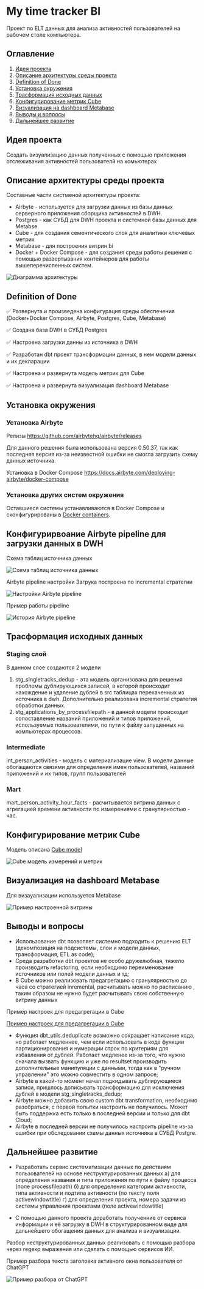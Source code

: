 # My time tracker BI

Проект по ELT данных для анализа активностей пользователей на рабочем столе компьютера.

## Оглавление 

1. [Идея проекта](#идея-проекта)
1. [Описание архитектуры среды проекта](#описание-архитектуры-среды-проекта)
1. [Definition of Done](#definition-of-done)
1. [Установка окружения](#установка-окружения)
1. [Трасформация исходных данных](#трасформация-исходных-данных)
1. [Конфигурирование метрик Cube](#конфигурирование-метрик-cube)
1. [Визуализация на dashboard Metabase](#визуализация-на-dashboard-metabase)
1. [Выводы и вопросы](#выводы-и-вопросы)
1. [Дальнейшее развитие](#дальнейшее-развитие)


## Идея проекта

Создать визуализацию данных полученных с помощью приложения отслеживания активностей пользователй на комьютерах

## Описание архитектуры среды проекта
Составные части систменой архитектуры проекта:
- Airbyte - используется для загрузки данных из базы данных серверного приложения сборщика активностей в DWH.
- Postgres - как СУБД для DWH проекта и системной базы данных для Metabse
- Cube - для создания сементического слоя для аналитики ключевых метрик
- Metabase - для построения витрин bi
- Docker + Docker Compose - для создания среды работы решения с помощью развертывания контейнеров для работы вышеперечисленных систем.

![Диаграмма архитектуры](./docs/my_tt_arc_diagram.png)

## Definition of Done

✅ Развернута и произведена конфигурация среды обеспечения (Docker+Docker Compose, Airbyte, Postgres, Cube, Metabase)

✅ Создана база DWH в СУБД Postgres

✅ Настроена загрузки данны из источника в DWH

✅ Разработан dbt проект трансформации данных, в нем модели данных и их декларации

✅ Настроена и развернута модель метрик для Cube

✅ Настроена и развернута визуализация dashboard Metabase


## Установка окружения

### Установка Airbyte

Релизы https://github.com/airbytehq/airbyte/releases

Для данного решения была использована версия 0.50.37, так как последняя версия из-за неизвестной ошибки не смогла загрузить схему данных источника.

Установка в Docker Compose https://docs.airbyte.com/deploying-airbyte/docker-compose


### Установка других систем окружения

 Оставшиеся системы устанавливаются в Docker Compose и сконфигурированы в [Docker containers](./docker-compose.yml).


## Конфигурирвоание Airbyte pipeline для загрузки данных в DWH

Схема таблиц источника данных

![Схема таблиц источника данных](./docs/source_data_schema.png)

Airbyte pipeline настройки
Загрука построена по incremental стратегии

![Настройки Airbyte pipeline](./docs/airflow_pipeline_settings.png)

Пример работы pipeline

![История Airbyte pipeline](./docs/airbyte_pipeline_history.png)


## Трасформация исходных данных

### Staging слой

В данном слое создаются 2 модели
1) stg_singletracks_dedup - эта модель организована для решения проблемы дублирующихся записей, в которой происходит нахождение и удаление дублей в src таблицах перекаченных из источника в dwh.
Дополнительно реализована incremental стратегия обработки данных.
2) stg_applications_by_processfilepath - в данной модели происходит сопоставление названий приложений и типов приложений, используемых пользователями, по пути к файлу запущенных на компьютерах процессов.

### Intermediate

int_person_activities - модель  с материализацие view. В модели данные обогащаются связями для определения имен пользователей, названий приложений и их типов, групп пользователей

### Mart

mart_person_activity_hour_facts - расчитывается витрина данных с агрегацией времени активности по измерениями с гранулярностью - час.


## Конфигурирование метрик Cube

Модель описана [Cube model](./model/cubes/personactivity_cube_model.yml)

![Cube модель измерений и метрик](./docs/cube_metrics_model.png)


## Визуализация на dashboard Metabase

Для визауализации используется Metabase

![Пример настроенной витрины](./docs/metabase_dashboard.png)


## Выводы и вопросы

- Использование dbt позволяет системно подходить к решению ELT (декомпозиция на подсистемы, слои и модели данных, трансформация, ETL as code);
- Среда разработки dbt проектов не особо дружелюбная, тяжело производить refactoring, если необходимо переименование источников или полей модели данных и тд;
- В Cube можно реализовать предагрегацию с гранулярностью до часа со стратегией inremental, расчитывать можно по расписанию , таким образом не нужно будет расчитывать свою собственную витрину данных

Пример настроек для предагрегации в Cube

[Пример настроек для предагрегации в Cube](./docs/cube_pre_aggregation_settings.png)

- Функция dbt_utils.deduplicate возможно сокращает написание кода, но работает медленнее, чем если использовать в коде функции партиционирования и нумерации строк по критериям для избавления от дублей. Работает медленее из-за того, что нужно сначала вызвать функцию и уже по resultset производить дополнительные манипуляции с данными, тогда как в "ручном управлении" это можно совместить в одном запросе;
- Airbyte в какой-то момент начал подкидывать дублирующиеся записи, пришлось дописывать трансформацию для исключения дублей в модели stg_singletracks_dedup;
- Airbyte можно добавить свою custom dbt transformation, необходимо разобраться, с первой попытки настроить не получилось. Может быть поддержка есть только в последней версии и только для dbt Cloud;
- Airbyte в последней версии не получилось настроить pipeline из-за ошибки при обследовании схемы данных источника в СУБД Postgre.


## Дальнейшее развитие

- Разработать сервис систематизации данных по действиям пользователей на основе неструктурированных данных
    а) для определения названия и типа приложения по пути к файлу процесса (поле processfilepath)
    б) для определения категории активности, типа активности и подтипа активности (по тексту поля activewindowtitle)
    г) для определения проекта, номера задачи из системы управления проектами  (поле activewindowtitle)

- С помощью данного проекта доработать полученние от сервиса информации и её загрузку в DWH в структурированном виде для дальнейшего обогащения данных для анализа и визуализации.


Разбор неструктурированных данных реализовать с помощью разбора через regexp выражения или сделать с помощью сервисов ИИ.

Пример разбора текста заголовка активного окна пользователя от ChatGPT
    
![Пример разбора от ChatGPT](./docs/chatgpt_analyze_windowstitle_example.png)